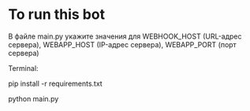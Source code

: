 # To run this bot

В файле main.py укажите значения для WEBHOOK_HOST (URL-адрес сервера), WEBAPP_HOST (IP-адрес сервера), WEBAPP_PORT (порт сервера)

Terminal:

pip install -r requirements.txt

python main.py

